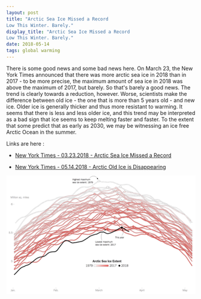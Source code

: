 ```yaml
---
layout: post
title: "Arctic Sea Ice Missed a Record
Low This Winter. Barely."
display_title: "Arctic Sea Ice Missed a Record
Low This Winter. Barely."
date: 2018-05-14
tags: global warming
---
```


There is some good news and some bad news here. On March 23, the New York Times announced that there was more arctic sea ice in 2018 than in 2017 - to be more precise, the maximum amount of sea ice in 2018 was above the maximum of 2017, but barely. So that's barely a good news. The trend is clearly towards a reduction, however. Worse, scientists make the difference between old ice - the one that is more than 5 years old - and new ice. Older ice is generally thicker and thus more resistant to warming. It seems that there is less and less older ice, and this trend may be interpreted as a bad sign that ice seems to keep melting faster and faster. To the extent that some predict that as early as 2030, we may be witnessing an ice free Arctic Ocean in the summer.

Links are here :
*  [New York Times - 03.23.2018 - Arctic Sea Ice Missed a Record](https://www.nytimes.com/interactive/2018/03/23/climate/arctic-ice-maximum.html)

* [New York Times - 05.14.2018 - Arctic Old Ice is Disappearing](https://www.nytimes.com/interactive/2018/05/14/climate/arctic-sea-ice.html)

![image](/blog/nyt_05SW.png)
